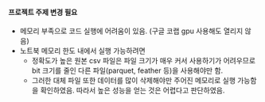 #### 프로젝트 주제 변경 필요
- 메모리 부족으로 코드 실행에 어려움이 있음. (구글 코랩 gpu 사용해도 열리지 않음)
- 노트북 메모리 한도 내에서 실행 가능하려면
  - 정확도가 높은 원본 csv 파일은 파일 크기가 매우 커서 사용하기가 어려우므로 bit 크기를 줄인 다른 파일(parquet, feather 등)을 사용해야만 함.
  - 그러한 대체 파일 또한 데이터를 많이 삭제해야만 주어진 메모리로 실행 가능함을 확인하였음. 따라서 높은 성능을 얻는 것은 어렵다고 판단하였음.
